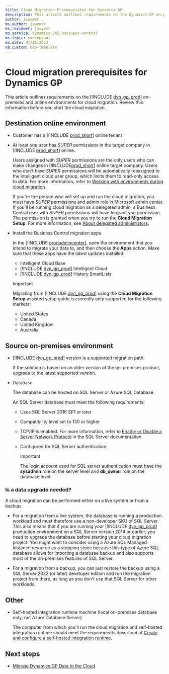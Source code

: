 ```yaml
---
title: Cloud Migration Prerequisites for Dynamics GP
description: This article outlines requirements on the Dynamics GP on-premises and online environments for cloud migration.
author: jswymer 
ms.author: jswymer
ms.reviewer: jswymer
ms.service: dynamics-365-business-central
ms.topic: conceptual
ms.date: 01/16/2023
ms.custom: bap-template
---
```


# Cloud migration prerequisites for Dynamics GP

This article outlines requirements on the [!INCLUDE [dyn_gp_prod](../includes/dyn_gp_prod.md)] on-premises and online environments for cloud migration. Review this information before you start the cloud migration. 

## Destination online environment

- Customer has a [!INCLUDE [prod_short](../includes/prod_short.md)] online tenant  

- At least one user has *SUPER* permissions in the target company in [!INCLUDE [prod_short](../includes/prod_short.md)] online.

  Users assigned with *SUPER* permissions are the only users who can make changes in [!INCLUDE[prod_short](../developer/includes/prod_short.md)] online target company. Users who don't have *SUPER* permissions will be automatically reassigned to the intelligent cloud user group, which limits them to read-only access to data. For more information, refer to [Working with environments during cloud migration](migrate-business-central-on-premises.md#working-with-environments-during-cloud-migration). 

  If you're the person who will set up and run the cloud migration, you must have *SUPER* permissions and admin role in Microsoft admin center. If you'll be running cloud migration as a delegated admin, a Business Central user with *SUPER* permissions will have to grant you permission. The permission is granted when you try to run the **Cloud Migration Setup**. For more information, see [About delegated administrators](migration-setup.md#about-delegated-administrators).

- Install the Business Central migration apps 

  In the [!INCLUDE [prodadmincenter](../developer/includes/prodadmincenter.md)], open the environment that you intend to migrate your data to, and then choose the **Apps** action. Make sure that these apps have the latest updates installed:

  - Intelligent Cloud Base  
  - [!INCLUDE [dyn_gp_prod](../includes/dyn_gp_prod.md)] Intelligent Cloud  
  - [!INCLUDE [dyn_gp_prod](../includes/dyn_gp_prod.md)] History SmartLists  

  > [!IMPORTANT]
  > Migrating from [!INCLUDE [dyn_gp_prod](../includes/dyn_gp_prod.md)] using the **Cloud Migration Setup** assisted setup guide is currently only supported for the following markets:  
  >
  > * United States
  > * Canada
  > * United Kingdom
  > * Australia

## Source on-premises environment

- [!INCLUDE [dyn_gp_prod](../includes/dyn_gp_prod.md)] version is a supported migration path.

  If the solution is based on an older version of the on-premises product, upgrade to the latest supported version.

- Database

  The database can be hosted on SQL Server or Azure SQL Database.  

  An SQL Server database must meet the following requirements:
  - Uses SQL Server 2016 SP1 or later
  - Compatibility level set to 130 or higher
  - TCP/IP is enabled. For more information, refer to [Enable or Disable a Server Network Protocol](/sql/database-engine/configure-windows/enable-or-disable-a-server-network-protocol) in the SQL Server documentation. 
  - Configured for SQL Server authentication.

    > [!IMPORTANT]
    > The login account used for SQL server authentication must have the **sysadmin** role on the server level and **db_owner** role on the database level.

### Is a data upgrade needed?

A cloud migration can be performed either on a live system or from a backup. 
 
- For a migration from a live system, the database is running a production workload and must therefore use a non-developer SKU of SQL Server. This also means that if you are running your [!INCLUDE [dyn_gp_prod](../includes/dyn_gp_prod.md)] production environment on a SQL Server version 2014 or earlier, you need to upgrade the database before starting your cloud migration project. You might want to consider using a Azure SQL Managed Instance resource as a stepping stone because this type of Azure SQL database allows for importing a database backup and also supports most of the on-premises features of SQL Server. 
 
- For a migration from a backup, you can just restore the backup using a SQL Server 2022 (or later) developer edition and run the migration project from there, as long as you don't use that SQL Server for other workloads.


## Other

- Self-hosted integration runtime machine (local on-premises database only; not Azure Database Server)

   The computer from which you'll run the cloud migration and self-hosted integration runtime should meet the requirements described at [Create and configure a self-hosted integration runtime](/azure/data-factory/create-self-hosted-integration-runtime?tabs=data-factory#prerequisites).

## Next steps

- [Migrate Dynamics GP Data to the Cloud](migrate-dynamics-gp.md)  
